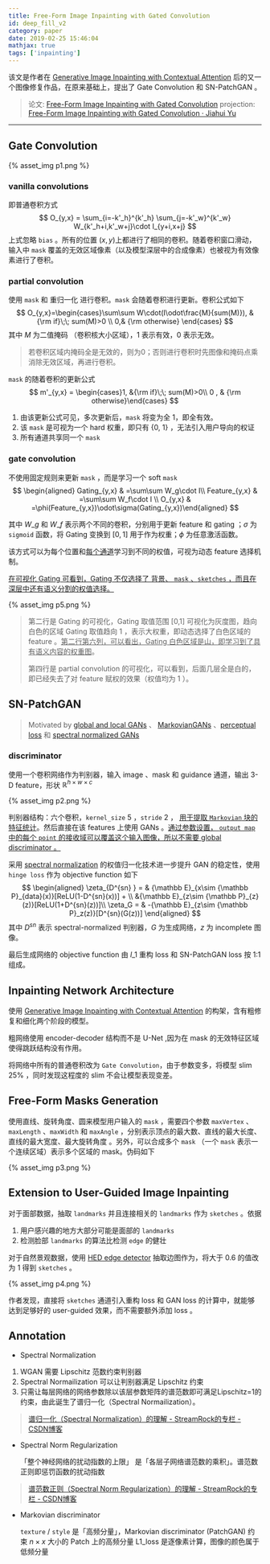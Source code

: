 ```yaml
---
title: Free-Form Image Inpainting with Gated Convolution
id: deep_fill_v2
category: paper
date: 2019-02-25 15:46:04
mathjax: true
tags: ['inpainting']
---
```




该文是作者在 [Generative Image Inpainting with Contextual Attention](http://jiahuiyu.com/deepfill/) 后的又一个图像修复作品，在原来基础上，提出了 Gate Convolution 和 SN-PatchGAN 。



<!-- more -->




> 论文: [Free-Form Image Inpainting with Gated Convolution](https://arxiv.org/abs/1806.03589) 
> projection: [Free-Form Image Inpainting with Gated Convolution · Jiahui Yu](http://jiahuiyu.com/deepfill2/)



----



## Gate Convolution 


{% asset_img p1.png %}


### vanilla convolutions

即普通卷积方式
$$
O_{y,x} = \sum_{i=-k'_h}^{k'_h} \sum_{j=-k'_w}^{k'_w} W_{k'_h+i,k'_w+j}\cdot I_{y+i,x+j}
$$
上式忽略 `bias` 。所有的位置 $(x,y)​$ 上都进行了相同的卷积。随着卷积窗口滑动，输入中 `mask` 覆盖的无效区域像素（以及模型深层中的合成像素）也被视为有效像素进行了卷积。



### partial convolution

使用 `mask` 和 重归一化 进行卷积。`mask` 会随着卷积进行更新。卷积公式如下
$$
O_{y,x}=\begin{cases}\sum\sum W\cdot(I\odot\frac{M}{sum(M)}), & {\rm if}\;\; sum(M)>0 \\ 0,& {\rm otherwise} \end{cases}
$$
其中 $M$ 为二值掩码 （卷积核大小区域），1 表示有效，0 表示无效。

> 若卷积区域内掩码全是无效的，则为0；否则进行卷积时先图像和掩码点乘消除无效区域，再进行卷积。

`mask` 的随着卷积的更新公式
$$
m'_{y,x} = \begin{cases}1, &{\rm if}\;\; sum(M)>0\\ 0 , & {\rm otherwise}\end{cases}
$$

1. 由该更新公式可见，多次更新后，`mask` 将变为全 1，即全有效。
2. 该 `mask` 是可视为一个 hard 权重，即只有 {0, 1} ，无法引入用户导向的权证
3. 所有通道共享同一个 `mask`


### gate convolution 

不使用固定规则来更新 `mask` ，而是学习一个 soft `mask`
$$
\begin{aligned}
Gating_{y,x} & =\sum\sum W_g\cdot I\\
Feature_{y,x} & =\sum\sum W_f\cdot I \\
O_{y,x} & =\phi(Feature_{y,x})\odot\sigma(Gating_{y,x})\end{aligned}
$$


其中 $W\_g$ 和 $W\_f$ 表示两个不同的卷积，分别用于更新 feature 和 gating ；$\sigma$ 为 `sigmoid` 函数，将 Gating 变换到 $[0,1]$ 用于作为权重；$\phi$ 为任意激活函数。

该方式可以为每个位置和<u>每个通道</u>学习到不同的权值，可视为动态 feature 选择机制。

<u>在可视化 Gating 可看到，Gating 不仅选择了 背景、 `mask` 、`sketches` ，而且在深层中还有语义分割的权值选择。</u>

{% asset_img p5.png %}


> 第二行是 Gating 的可视化，Gating 取值范围 [0,1] 可视化为灰度图，趋向白色的区域 Gating 取值趋向 1 ，表示大权重，即动态选择了白色区域的 feature 。<u>第二行第六列，可以看出，Gating 白色区域是山，即学习到了具有语义内容的权重图</u>。
>
> 第四行是 partial convolution 的可视化，可以看到，后面几层全是白的，即已经失去了对 feature 赋权的效果（权值均为 1 ）。



## SN-PatchGAN

> Motivated by [global and local GANs](http://iizuka.cs.tsukuba.ac.jp/projects/completion/en/) 、 [MarkovianGANs](https://arxiv.org/abs/1604.04382) 、[perceptual loss](https://arxiv.org/abs/1603.08155) 和 [spectral normalized GANs](https://arxiv.org/abs/1802.05957)



### discriminator

使用一个卷积网络作为判别器，输入 image 、mask 和 guidance 通道，输出 3-D feature，形状 ${\mathbb R}^{h\times w\times c}$


{% asset_img p2.png %}


判别器结构：六个卷积，`kernel_size` 5 ，`stride` 2 ， <u>用于提取 `Markovian` 块的特征统计</u>。然后直接在该 features 上使用 GANs 。<u>通过参数设置， `output map` 中的每个 `point` 的接收域可以覆盖这个输入图像，所以不需要 global discriminator 。</u>

采用 [spectral normalization](https://arxiv.org/abs/1802.05957) 的权值归一化技术进一步提升 GAN 的稳定性，使用 `hinge loss` 作为 objective function 如下
$$
\begin{aligned}
\zeta_{D^{sn} } = & {\mathbb E}_{x\sim {\mathbb P}_{data}(x)}[ReLU(1-D^{sn}(x))] + \\
&{\mathbb E}_{z\sim {\mathbb P}_{z}(z)}[ReLU(1+D^{sn}(z))]\\
\zeta_G = & -{\mathbb E}_{z\sim {\mathbb P}_z(z)}[D^{sn}(G(z))]
\end{aligned}
$$
其中 $D^{sn}$ 表示 spectral-normalized 判别器，$G$ 为生成网络，$z$ 为 incomplete 图像。

最后生成网络的 objective function 由 $l\_1$ 重构 loss 和 SN-PatchGAN loss 按 1:1  组成。



## Inpainting Network Architecture 

使用 [Generative Image Inpainting with Contextual Attention](http://jiahuiyu.com/deepfill/) 的构架，含有粗修复和细化两个阶段的模型。

粗网络使用 encoder-decoder 结构而不是 U-Net ,因为在 mask 的无效特征区域使得跳跃结构没有作用。

将网络中所有的普通卷积改为 `Gate Convolution`，由于参数变多，将模型 slim 25% ，同时发现这程度的 slim 不会让模型表现变差。



## Free-Form Masks Generation 

使用直线、旋转角度、圆来模型用户输入的 `mask` ，需要四个参数 `maxVertex` 、`maxLength` 、`maxWidth` 和 `maxAngle` ，分别表示顶点的最大数、直线的最大长度、直线的最大宽度、最大旋转角度 。另外，可以合成多个 `mask` （一个 `mask` 表示一个连续区域）表示多个区域的 mask。伪码如下


{% asset_img p3.png %}



## Extension to User-Guided Image Inpainting

对于面部数据，抽取 `landmarks` 并且连接相关的 `landmarks` 作为 `sketches` 。依据

1. 用户感兴趣的地方大部分可能是面部的 `landmarks`
2. 检测脸部 `landmarks` 的算法比检测 `edge` 的健壮

对于自然景观数据，使用 [HED edge detector](https://arxiv.org/abs/1504.06375) 抽取边图作为，将大于 0.6 的值改为 1 得到 `sketches` 。


{% asset_img p4.png %}


作者发现，直接将 `sketches` 通道引入重构 loss 和 GAN loss 的计算中，就能够达到足够好的 user-guided 效果，而不需要额外添加 loss 。



## Annotation 

* Spectral Normalization

1. WGAN 需要 Lipschitz 范数约束判别器
2. Spectral Normailization 可以让判别器满足 Lipschitz 约束
3. 只需让每层网络的网络参数除以该层参数矩阵的谱范数即可满足Lipschitz=1的约束，由此诞生了谱归一化（Spectral Normailization）。

> [谱归一化（Spectral Normalization）的理解 - StreamRock的专栏 - CSDN博客](https://blog.csdn.net/StreamRock/article/details/83590347)



* Spectral Norm Regularization 

  「整个神经网络的扰动指数的上限」 是「各层子网络谱范数的乘积」。谱范数正则即惩罚函数的扰动指数

> [谱范数正则（Spectral Norm Regularization）的理解 - StreamRock的专栏 - CSDN博客](https://blog.csdn.net/StreamRock/article/details/83539937)



* Markovian discriminator

  `texture` / `style` 是「高频分量」，Markovian discriminator (PatchGAN) 约束 $n\times x$ 大小的 Patch 上的高频分量
  L1_loss 是逐像素计算，图像的颜色属于低频分量

